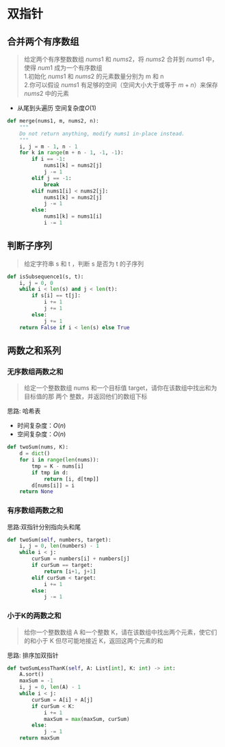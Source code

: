 # 双指针

## 合并两个有序数组

> 给定两个有序整数数组 $nums1$ 和 $nums2$，将 $nums2$ 合并到 $nums1$ 中，使得 $num1$ 成为一个有序数组  
> 1.初始化 $nums1$ 和 $nums2$ 的元素数量分别为 m 和 n  
> 2.你可以假设 $nums1$ 有足够的空间（空间大小大于或等于 $m + n$）来保存 $nums2$ 中的元素  

- 从尾到头遍历 空间复杂度$O(1)$

```python
def merge(nums1, m, nums2, n):
    """
    Do not return anything, modify nums1 in-place instead.
    """
    i, j = m - 1, n - 1
    for k in range(m + n - 1, -1, -1):
        if i == -1:
            nums1[k] = nums2[j]
            j -= 1
        elif j == -1:
            break
        elif nums1[i] < nums2[j]:
            nums1[k] = nums2[j]
            j -= 1
        else:
            nums1[k] = nums1[i]
            i -= 1

```

## 判断子序列

> 给定字符串 s 和 t ，判断 s 是否为 t 的子序列

```python
def isSubsequence1(s, t):
    i, j = 0, 0
    while i < len(s) and j < len(t):
        if s[i] == t[j]:
            i += 1
            j += 1
        else:
            j += 1
    return False if i < len(s) else True
```

## 两数之和系列

### 无序数组两数之和

> 给定一个整数数组 nums 和一个目标值 target，请你在该数组中找出和为目标值的那 两个 整数，并返回他们的数组下标

思路: 哈希表

- 时间复杂度：$O(n)$
- 空间复杂度：$O(n)$

```python
def twoSum(nums, K):
    d = dict()
    for i in range(len(nums)):
        tmp = K - nums[i]
        if tmp in d:
            return [i, d[tmp]]
        d[nums[i]] = i
    return None
```

### 有序数组两数之和

思路:双指针分别指向头和尾

```python
def twoSum(self, numbers, target):
    i, j = 0, len(numbers) - 1
    while i < j:
        curSum = numbers[i] + numbers[j]
        if curSum == target:
            return [i+1, j+1]
        elif curSum < target:
            i += 1
        else:
            j -= 1
```

### 小于K的两数之和

> 给你一个整数数组 A 和一个整数 K，请在该数组中找出两个元素，使它们的和小于 K 但尽可能地接近 K，返回这两个元素的和

思路: 排序加双指针

```python
def twoSumLessThanK(self, A: List[int], K: int) -> int:
    A.sort()
    maxSum = -1
    i, j = 0, len(A) - 1
    while i < j:
        curSum = A[i] + A[j]
        if curSum < K:
            i += 1
            maxSum = max(maxSum, curSum)
        else:
            j -= 1
    return maxSum
```
